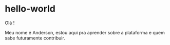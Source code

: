 # hello-world

Olá !

Meu nome é Anderson, estou aqui pra aprender sobre a plataforma e quem sabe futuramente contribuir.
